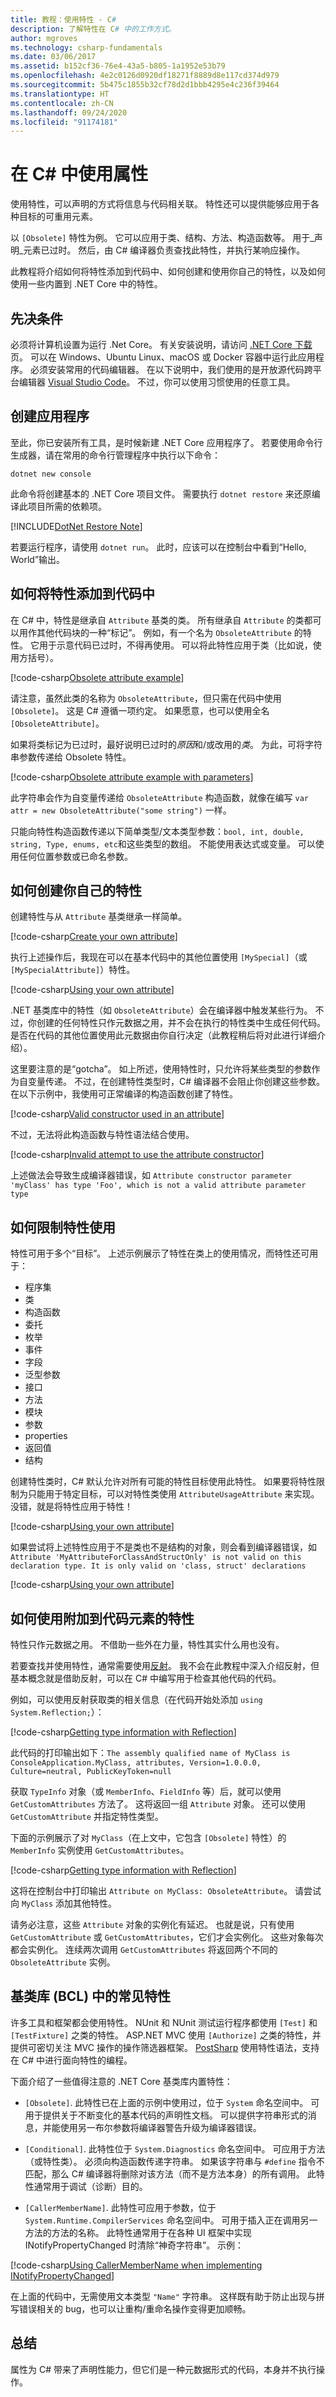 ```yaml
---
title: 教程：使用特性 - C#
description: 了解特性在 C# 中的工作方式。
author: mgroves
ms.technology: csharp-fundamentals
ms.date: 03/06/2017
ms.assetid: b152cf36-76e4-43a5-b805-1a1952e53b79
ms.openlocfilehash: 4e2c0126d0920df18271f8889d8e117cd374d979
ms.sourcegitcommit: 5b475c1855b32cf78d2d1bbb4295e4c236f39464
ms.translationtype: HT
ms.contentlocale: zh-CN
ms.lasthandoff: 09/24/2020
ms.locfileid: "91174181"
---
```

# <a name="use-attributes-in-c"></a>在 C\# 中使用属性

使用特性，可以声明的方式将信息与代码相关联。 特性还可以提供能够应用于各种目标的可重用元素。

以 `[Obsolete]` 特性为例。 它可以应用于类、结构、方法、构造函数等。 用于_声明_元素已过时。 然后，由 C# 编译器负责查找此特性，并执行某响应操作。

此教程将介绍如何将特性添加到代码中、如何创建和使用你自己的特性，以及如何使用一些内置到 .NET Core 中的特性。

## <a name="prerequisites"></a>先决条件

必须将计算机设置为运行 .Net Core。 有关安装说明，请访问 [.NET Core 下载](https://dotnet.microsoft.com/download)页。
可以在 Windows、Ubuntu Linux、macOS 或 Docker 容器中运行此应用程序。
必须安装常用的代码编辑器。 在以下说明中，我们使用的是开放源代码跨平台编辑器 [Visual Studio Code](https://code.visualstudio.com/)。 不过，你可以使用习惯使用的任意工具。

## <a name="create-the-application"></a>创建应用程序

至此，你已安装所有工具，是时候新建 .NET Core 应用程序了。 若要使用命令行生成器，请在常用的命令行管理程序中执行以下命令：

`dotnet new console`

此命令将创建基本的 .NET Core 项目文件。 需要执行 `dotnet restore` 来还原编译此项目所需的依赖项。

[!INCLUDE[DotNet Restore Note](~/includes/dotnet-restore-note.md)]

若要运行程序，请使用 `dotnet run`。 此时，应该可以在控制台中看到“Hello, World”输出。

## <a name="how-to-add-attributes-to-code"></a>如何将特性添加到代码中

在 C# 中，特性是继承自 `Attribute` 基类的类。 所有继承自 `Attribute` 的类都可以用作其他代码块的一种“标记”。
例如，有一个名为 `ObsoleteAttribute` 的特性。 它用于示意代码已过时，不得再使用。 可以将此特性应用于类（比如说，使用方括号）。

[!code-csharp[Obsolete attribute example](../../../samples/snippets/csharp/tutorials/attributes/Program.cs#ObsoleteExample1)]

请注意，虽然此类的名称为 `ObsoleteAttribute`，但只需在代码中使用 `[Obsolete]`。 这是 C# 遵循一项约定。
如果愿意，也可以使用全名 `[ObsoleteAttribute]`。

如果将类标记为已过时，最好说明已过时的*原因*和/或改用的*类*。 为此，可将字符串参数传递给 Obsolete 特性。

[!code-csharp[Obsolete attribute example with parameters](../../../samples/snippets/csharp/tutorials/attributes/Program.cs#ObsoleteExample2)]

此字符串会作为自变量传递给 `ObsoleteAttribute` 构造函数，就像在编写 `var attr = new ObsoleteAttribute("some string")` 一样。

只能向特性构造函数传递以下简单类型/文本类型参数：`bool, int, double, string, Type, enums, etc`和这些类型的数组。
不能使用表达式或变量。 可以使用任何位置参数或已命名参数。

## <a name="how-to-create-your-own-attribute"></a>如何创建你自己的特性

创建特性与从 `Attribute` 基类继承一样简单。

[!code-csharp[Create your own attribute](../../../samples/snippets/csharp/tutorials/attributes/Program.cs#CreateAttributeExample1)]

执行上述操作后，我现在可以在基本代码中的其他位置使用 `[MySpecial]`（或 `[MySpecialAttribute]`）特性。

[!code-csharp[Using your own attribute](../../../samples/snippets/csharp/tutorials/attributes/Program.cs#CreateAttributeExample2)]

.NET 基类库中的特性（如 `ObsoleteAttribute`）会在编译器中触发某些行为。 不过，你创建的任何特性只作元数据之用，并不会在执行的特性类中生成任何代码。 是否在代码的其他位置使用此元数据由你自行决定（此教程稍后将对此进行详细介绍）。

这里要注意的是“gotcha”。 如上所述，使用特性时，只允许将某些类型的参数作为自变量传递。 不过，在创建特性类型时，C# 编译器不会阻止你创建这些参数。 在以下示例中，我使用可正常编译的构造函数创建了特性。

[!code-csharp[Valid constructor used in an attribute](../../../samples/snippets/csharp/tutorials/attributes/Program.cs#AttributeGothca1)]

不过，无法将此构造函数与特性语法结合使用。

[!code-csharp[Invalid attempt to use the attribute constructor](../../../samples/snippets/csharp/tutorials/attributes/Program.cs#AttributeGotcha2)]

上述做法会导致生成编译器错误，如 `Attribute constructor parameter 'myClass' has type 'Foo', which is not a valid attribute parameter type`

## <a name="how-to-restrict-attribute-usage"></a>如何限制特性使用

特性可用于多个“目标”。 上述示例展示了特性在类上的使用情况，而特性还可用于：

* 程序集
* 类
* 构造函数
* 委托
* 枚举
* 事件
* 字段
* 泛型参数
* 接口
* 方法
* 模块
* 参数
* properties
* 返回值
* 结构

创建特性类时，C# 默认允许对所有可能的特性目标使用此特性。 如果要将特性限制为只能用于特定目标，可以对特性类使用 `AttributeUsageAttribute` 来实现。 没错，就是将特性应用于特性！

[!code-csharp[Using your own attribute](../../../samples/snippets/csharp/tutorials/attributes/Program.cs#AttributeUsageExample1)]

如果尝试将上述特性应用于不是类也不是结构的对象，则会看到编译器错误，如 `Attribute 'MyAttributeForClassAndStructOnly' is not valid on this declaration type. It is only valid on 'class, struct' declarations`

[!code-csharp[Using your own attribute](../../../samples/snippets/csharp/tutorials/attributes/Program.cs#AttributeUsageExample2)]

## <a name="how-to-use-attributes-attached-to-a-code-element"></a>如何使用附加到代码元素的特性

特性只作元数据之用。 不借助一些外在力量，特性其实什么用也没有。

若要查找并使用特性，通常需要使用[反射](../programming-guide/concepts/reflection.md)。 我不会在此教程中深入介绍反射，但基本概念就是借助反射，可以在 C# 中编写用于检查其他代码的代码。

例如，可以使用反射获取类的相关信息（在代码开始处添加 `using System.Reflection;`）：

[!code-csharp[Getting type information with Reflection](../../../samples/snippets/csharp/tutorials/attributes/Program.cs#ReflectionExample1)]

此代码的打印输出如下：`The assembly qualified name of MyClass is ConsoleApplication.MyClass, attributes, Version=1.0.0.0, Culture=neutral, PublicKeyToken=null`

获取 `TypeInfo` 对象（或 `MemberInfo`、`FieldInfo` 等）后，就可以使用 `GetCustomAttributes` 方法了。 这将返回一组 `Attribute` 对象。
还可以使用 `GetCustomAttribute` 并指定特性类型。

下面的示例展示了对 `MyClass`（在上文中，它包含 `[Obsolete]` 特性）的 `MemberInfo` 实例使用 `GetCustomAttributes`。

[!code-csharp[Getting type information with Reflection](../../../samples/snippets/csharp/tutorials/attributes/Program.cs#ReflectionExample2)]

这将在控制台中打印输出 `Attribute on MyClass: ObsoleteAttribute`。 请尝试向 `MyClass` 添加其他特性。

请务必注意，这些 `Attribute` 对象的实例化有延迟。 也就是说，只有使用 `GetCustomAttribute` 或 `GetCustomAttributes`，它们才会实例化。
这些对象每次都会实例化。 连续两次调用 `GetCustomAttributes` 将返回两个不同的 `ObsoleteAttribute` 实例。

## <a name="common-attributes-in-the-base-class-library-bcl"></a>基类库 (BCL) 中的常见特性

许多工具和框架都会使用特性。 NUnit 和 NUnit 测试运行程序都使用 `[Test]` 和 `[TestFixture]` 之类的特性。 ASP.NET MVC 使用 `[Authorize]` 之类的特性，并提供可密切关注 MVC 操作的操作筛选器框架。 [PostSharp](https://www.postsharp.net) 使用特性语法，支持在 C# 中进行面向特性的编程。

下面介绍了一些值得注意的 .NET Core 基类库内置特性：

* `[Obsolete]`. 此特性已在上面的示例中使用过，位于 `System` 命名空间中。 可用于提供关于不断变化的基本代码的声明性文档。 可以提供字符串形式的消息，并能使用另一布尔参数将编译器警告升级为编译器错误。

* `[Conditional]`. 此特性位于 `System.Diagnostics` 命名空间中。 可应用于方法（或特性类）。 必须向构造函数传递字符串。
如果该字符串与 `#define` 指令不匹配，那么 C# 编译器将删除对该方法（而不是方法本身）的所有调用。 此特性通常用于调试（诊断）目的。

* `[CallerMemberName]`. 此特性可应用于参数，位于 `System.Runtime.CompilerServices` 命名空间中。 可用于插入正在调用另一方法的方法的名称。 此特性通常用于在各种 UI 框架中实现 INotifyPropertyChanged 时清除“神奇字符串”。 示例：

[!code-csharp[Using CallerMemberName when implementing INotifyPropertyChanged](../../../samples/snippets/csharp/tutorials/attributes/Program.cs#CallerMemberName1)]

在上面的代码中，无需使用文本类型 `"Name"` 字符串。 这样既有助于防止出现与拼写错误相关的 bug，也可以让重构/重命名操作变得更加顺畅。

## <a name="summary"></a>总结

属性为 C# 带来了声明性能力，但它们是一种元数据形式的代码，本身并不执行操作。
